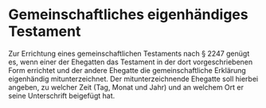 # Gemeinschaftliches eigenhändiges Testament

Zur Errichtung eines gemeinschaftlichen Testaments nach § 2247 genügt es, wenn einer der Ehegatten das Testament in der dort vorgeschriebenen Form errichtet und der andere Ehegatte die gemeinschaftliche Erklärung eigenhändig mitunterzeichnet. Der mitunterzeichnende Ehegatte soll hierbei angeben, zu welcher Zeit (Tag, Monat und Jahr) und an welchem Ort er seine Unterschrift beigefügt hat. 

